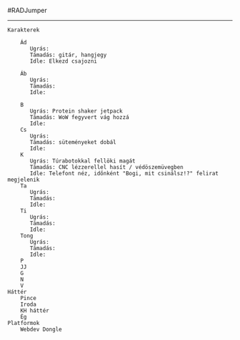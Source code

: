 #RADJumper
********************************************************************************************************************************************************************************************************************************************************************************************************************************************************************************************************************************************************************************************************************************************************************************************************************************************************************************************************************************************************************************************************************************************************************************************************************************************************************************************************************************************************************************************************************************************************************************************************************************************
					
 	Karakterek
  
  		Ád
		   Ugrás:
		   Támadás: gitár, hangjegy
		   Idle: Elkezd csajozni

		Áb
		   Ugrás:
		   Támadás:
		   Idle: 
		
		B
		   Ugrás: Protein shaker jetpack
		   Támadás: WoW fegyvert vág hozzá
		   Idle: 
		Cs
		   Ugrás:
		   Támadás: süteményeket dobál
		   Idle: 
		K
		   Ugrás: Túrabotokkal fellöki magát
		   Támadás: CNC lézzerellel hasít / védöszemüvegben
		   Idle: Telefont néz, időnként "Bogi, mit csinálsz!?" felirat megjelenik
		Ta
		   Ugrás:
		   Támadás:
		   Idle: 
		Ti
		   Ugrás:
		   Támadás:
		   Idle: 
		Tong
		   Ugrás:
		   Támadás:
		   Idle: 
		P
		JJ
		G
		N
		V
	Háttér
		Pince
		Iroda
		KH háttér
		Ég
	Platformok
		Webdev Dongle
